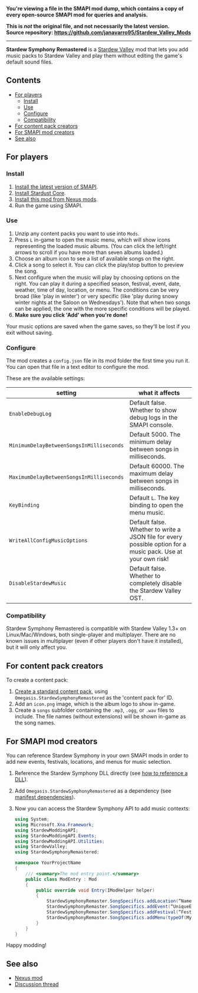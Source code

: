 **You're viewing a file in the SMAPI mod dump, which contains a copy of every open-source SMAPI mod
for queries and analysis.**

**This is _not_ the original file, and not necessarily the latest version.**  
**Source repository: https://github.com/janavarro95/Stardew_Valley_Mods**

----

**Stardew Symphony Remastered** is a [Stardew Valley](http://stardewvalley.net/) mod that lets you
add music packs to Stardew Valley and play them without editing the game's default sound files. 

## Contents
* [For players](#for-players)
  * [Install](#install)
  * [Use](#use)
  * [Configure](#configure)
  * [Compatibility](#compatibility)
* [For content pack creators](#for-content-pack-creators)
* [For SMAPI mod creators](#for-smapi-mod-creators)
* [See also](#see-also)

## For players
### Install
1. [Install the latest version of SMAPI](https://smapi.io/).
2. [Install Stardust Core](https://www.nexusmods.com/stardewvalley/mods/2341).
2. [Install this mod from Nexus mods](http://www.nexusmods.com/stardewvalley/mods/1100).
3. Run the game using SMAPI.

### Use
1. Unzip any content packs you want to use into `Mods`.
2. Press `L` in-game to open the music menu, which will show icons representing the loaded music
   albums. (You can click the left/right arrows to scroll if you have more than seven albums loaded.)
3. Choose an album icon to see a list of available songs on the right.
4. Click a song to select it. You can click the play/stop button to preview the song.
5. Next configure when the music will play by choosing options on the right. You can play it during
   a specified season, festival, event, date, weather, time of day, location, or menu. The
   conditions can be very broad (like 'play in winter') or very specific (like 'play during snowy
   winter nights at the Saloon on Wednesdays'). Note that when two songs can be applied, the one
  with the more specific conditions will be played.
6. **Make sure you click 'Add' when you're done!**

Your music options are saved when the game saves, so they'll be lost if you exit without saving.

### Configure
The mod creates a `config.json` file in its mod folder the first time you run it. You can open that
file in a text editor to configure the mod.

These are the available settings:

setting    | what it affects
---------- | -------------------
`EnableDebugLog` | Default false. Whether to show debug logs in the SMAPI console.
`MinimumDelayBetweenSongsInMilliseconds` | Default 5000. The minimum delay between songs in milliseconds.
`MaximumDelayBetweenSongsInMilliseconds` | Default 60000. The maximum delay between songs in milliseconds.
`KeyBinding`                 | Default `L`. The key binding to open the menu music.
`WriteAllConfigMusicOptions` | Default false. Whether to write a JSON file for every possible option for a music pack. Use at your own risk!
`DisableStardewMusic`        | Default false. Whether to completely disable the Stardew Valley OST.

### Compatibility
Stardew Symphony Remastered is compatible with Stardew Valley 1.3+ on Linux/Mac/Windows, both
single-player and multiplayer. There are no known issues in multiplayer (even if other players
don't have it installed), but it will only affect you.

## For content pack creators
To create a content pack:

1. [Create a standard content pack](https://stardewvalleywiki.com/Modding:Content_packs), using `Omegasis.StardewSymphonyRemastered` as the 'content pack for' ID.
2. Add an `icon.png` image, which is the album logo to show in-game.
2. Create a `songs` subfolder containing the `.mp3`, `.ogg`, or `.wav` files to include. The file
   names (without extensions) will be shown in-game as the song names.

## For SMAPI mod creators
You can reference Stardew Symphony in your own SMAPI mods in order to add new events, festivals,
locations, and menus for music selection.

1. Reference the Stardew Symphony DLL directly (see [how to reference a DLL](https://stackoverflow.com/questions/12992286/how-to-add-a-dll-reference-to-a-project-in-visual-studio)).
2. Add `Omegasis.StardewSymphonyRemastered` as a dependency (see [manifest dependencies](https://stardewvalleywiki.com/Modding:Modder_Guide/APIs/Manifest#Dependencies)).
3. Now you can access the Stardew Symphony API to add music contexts:

    ```cs
    using System;
    using Microsoft.Xna.Framework;
    using StardewModdingAPI;
    using StardewModdingAPI.Events;
    using StardewModdingAPI.Utilities;
    using StardewValley;
    using StardewSymphonyRemastered;

    namespace YourProjectName
    {
        /// <summary>The mod entry point.</summary>
        public class ModEntry : Mod
        {
            public override void Entry(IModHelper helper)
            {
                StardewSymphonyRemaster.SongSpecifics.addLocation(“NameOfLocation”);
                StardewSymphonyRemaster.SongSpecifics.addEvent(“UniqueEventID”);
                StardewSymphonyRemaster.SongSpecifics.addFestival(“FestivalName”);
                StardewSymphonyRemaster.SongSpecifics.addMenu(typeOf(MyMenu));
            }
        }
    }
    ```

Happy modding!

## See also
* [Nexus mod](http://www.nexusmods.com/stardewvalley/mods/425)
* [Discussion thread](https://community.playstarbound.com/threads/stardew-symphony-add-music-packs-to-stardew-valley.115686/)
